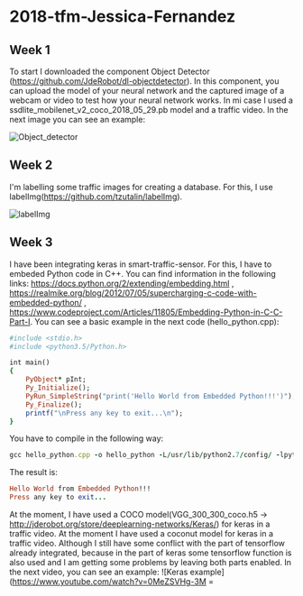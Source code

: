 # 2018-tfm-Jessica-Fernandez
## Week 1
To start I downloaded the component Object Detector (https://github.com/JdeRobot/dl-objectdetector). In this component, you can upload the model of your neural network and the captured image of a webcam or video to test how your neural network works. In mi case I used a ssdlite_mobilenet_v2_coco_2018_05_29.pb model and a traffic video. In the next image you can see an example:

![Object_detector](https://github.com/RoboticsURJC-students/2018-tfm-Jessica-Fernandez/blob/master/docs/Captura%20de%20pantalla%20de%202018-10-12%2018-26-54.png)

## Week 2
I'm labelling some traffic images for creating a database. For this, I use labelImg(https://github.com/tzutalin/labelImg).

![labelImg](https://github.com/RoboticsURJC-students/2018-tfm-Jessica-Fernandez/blob/master/docs/Captura%20de%20pantalla%20de%202018-11-03%2014-29-36.png)

## Week 3
I have been integrating keras in smart-traffic-sensor. For this, I have to embeded Python code in C++. You can find information in the following links: https://docs.python.org/2/extending/embedding.html , https://realmike.org/blog/2012/07/05/supercharging-c-code-with-embedded-python/ , https://www.codeproject.com/Articles/11805/Embedding-Python-in-C-C-Part-I. You can see a basic example in the next code (hello_python.cpp):
```ruby
#include <stdio.h>
#include <python3.5/Python.h>

int main()
{
	PyObject* pInt;
	Py_Initialize();
	PyRun_SimpleString("print('Hello World from Embedded Python!!!')");
	Py_Finalize();
	printf("\nPress any key to exit...\n");
}
```
You have to compile in the following way: 
```ruby
gcc hello_python.cpp -o hello_python -L/usr/lib/python2.7/config/ -lpython2.7
```
The result is:
```ruby
Hello World from Embedded Python!!!
Press any key to exit...
```
At the moment, I have used a COCO model(VGG_300_300_coco.h5 -> http://jderobot.org/store/deeplearning-networks/Keras/) for keras in a traffic video. At the moment I have used a coconut model for keras in a traffic video. Although I still have some conflict with the part of tensorflow already integrated, because in the part of keras some tensorflow function is also used and I am getting some problems by leaving both parts enabled. In the next video, you can see an example:
![Keras example](https://www.youtube.com/watch?v=0MeZSVHg-3M =
